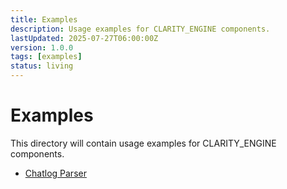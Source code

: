 ```yaml
---
title: Examples
description: Usage examples for CLARITY_ENGINE components.
lastUpdated: 2025-07-27T06:00:00Z
version: 1.0.0
tags: [examples]
status: living
---
```


# Examples

This directory will contain usage examples for CLARITY_ENGINE components.

- [Chatlog Parser](./chatlog-parser.md)
